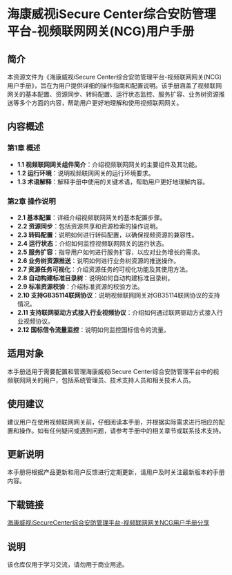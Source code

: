 # 海康威视iSecure Center综合安防管理平台-视频联网网关(NCG)用户手册

## 简介

本资源文件为《海康威视iSecure Center综合安防管理平台-视频联网网关(NCG)用户手册》，旨在为用户提供详细的操作指南和配置说明。该手册涵盖了视频联网网关的基本配置、资源同步、转码配置、运行状态监控、服务扩容、业务树资源推送等多个方面的内容，帮助用户更好地理解和使用视频联网网关。

## 内容概述

### 第1章 概述
- **1.1 视频联网网关组件简介**：介绍视频联网网关的主要组件及其功能。
- **1.2 运行环境**：说明视频联网网关的运行环境要求。
- **1.3 术语解释**：解释手册中使用的关键术语，帮助用户更好地理解内容。

### 第2章 操作说明
- **2.1 基本配置**：详细介绍视频联网网关的基本配置步骤。
- **2.2 资源同步**：包括资源共享和资源检索的操作说明。
- **2.3 转码配置**：说明如何进行转码配置，以确保视频资源的兼容性。
- **2.4 运行状态**：介绍如何监控视频联网网关的运行状态。
- **2.5 服务扩容**：指导用户如何进行服务扩容，以应对业务增长的需求。
- **2.6 业务树资源推送**：说明如何进行业务树资源的推送操作。
- **2.7 资源任务可视化**：介绍资源任务的可视化功能及其使用方法。
- **2.8 自动构建标准目录树**：说明如何自动构建标准目录树。
- **2.9 标准资源校验**：介绍标准资源的校验方法。
- **2.10 支持GB35114联网协议**：说明视频联网网关对GB35114联网协议的支持情况。
- **2.11 支持联网驱动方式接入行业视频协议**：介绍如何通过联网驱动方式接入行业视频协议。
- **2.12 国标信令流量监控**：说明如何监控国标信令的流量。

## 适用对象

本手册适用于需要配置和管理海康威视iSecure Center综合安防管理平台中的视频联网网关的用户，包括系统管理员、技术支持人员和相关技术人员。

## 使用建议

建议用户在使用视频联网网关前，仔细阅读本手册，并根据实际需求进行相应的配置和操作。如有任何疑问或遇到问题，请参考手册中的相关章节或联系技术支持。

## 更新说明

本手册将根据产品更新和用户反馈进行定期更新，请用户及时关注最新版本的手册内容。

## 下载链接
[海康威视iSecureCenter综合安防管理平台-视频联网网关NCG用户手册分享](https://pan.quark.cn/s/fc443c7da3a0)

## 说明

该仓库仅用于学习交流，请勿用于商业用途。
